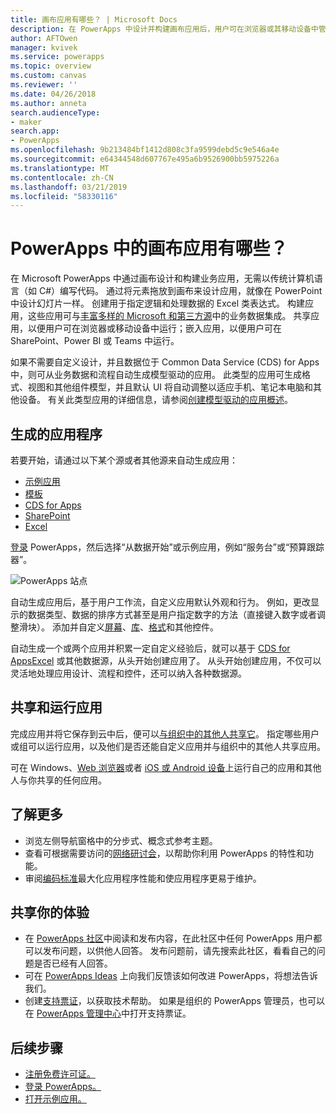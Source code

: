```yaml
---
title: 画布应用有哪些？ | Microsoft Docs
description: 在 PowerApps 中设计并构建画布应用后，用户可在浏览器或其移动设备中管理业务线数据
author: AFTOwen
manager: kvivek
ms.service: powerapps
ms.topic: overview
ms.custom: canvas
ms.reviewer: ''
ms.date: 04/26/2018
ms.author: anneta
search.audienceType:
- maker
search.app:
- PowerApps
ms.openlocfilehash: 9b213484bf1412d808c3fa9599debd5c9e546a4e
ms.sourcegitcommit: e64344548d607767e495a6b9526900bb5975226a
ms.translationtype: MT
ms.contentlocale: zh-CN
ms.lasthandoff: 03/21/2019
ms.locfileid: "58330116"
---
```

# <a name="what-are-canvas-apps-in-powerapps"></a>PowerApps 中的画布应用有哪些？
在 Microsoft PowerApps 中通过画布设计和构建业务应用，无需以传统计算机语言（如 C#）编写代码。 通过将元素拖放到画布来设计应用，就像在 PowerPoint 中设计幻灯片一样。 创建用于指定逻辑和处理数据的 Excel 类表达式。 构建应用，这些应用可与[丰富多样的 Microsoft 和第三方源](connections-list.md)中的业务数据集成。 共享应用，以便用户可在浏览器或移动设备中运行；嵌入应用，以便用户可在 SharePoint、Power BI 或 Teams 中运行。

如果不需要自定义设计，并且数据位于 Common Data Service (CDS) for Apps 中，则可从业务数据和流程自动生成模型驱动的应用。 此类型的应用可生成格式、视图和其他组件模型，并且默认 UI 将自动调整以适应手机、笔记本电脑和其他设备。 有关此类型应用的详细信息，请参阅[创建模型驱动的应用概述](../model-driven-apps/model-driven-app-overview.md)。

## <a name="build-an-app"></a>生成的应用程序
若要开始，请通过以下某个源或者其他源来自动生成应用：
- [示例应用](open-and-run-a-sample-app.md)
- [模板](get-started-test-drive.md)
- [CDS for Apps](data-platform-create-app.md)
- [SharePoint](app-from-sharepoint.md)
- [Excel](get-started-create-from-data.md)

[登录](https://web.powerapps.com?utm_source=padocs&utm_medium=linkinadoc&utm_campaign=referralsfromdoc) PowerApps，然后选择“从数据开始”或示例应用，例如“服务台”或“预算跟踪器”。

![PowerApps 站点](./media/getting-started/create-page-samples.png)

自动生成应用后，基于用户工作流，自定义应用默认外观和行为。 例如，更改显示的数据类型、数据的排序方式甚至是用户指定数字的方法（直接键入数字或者调整滑块）。 添加并自定义[屏幕](add-screen-context-variables.md)、[库](customize-layout-sharepoint.md)、[格式](customize-forms-sharepoint.md)和其他控件。

自动生成一个或两个应用并积累一定自定义经验后，就可以基于 [CDS for Apps](data-platform-create-app-scratch.md)[Excel](get-started-create-from-blank.md) 或其他数据源，从头开始创建应用了。 从头开始创建应用，不仅可以灵活地处理应用设计、流程和控件，还可以纳入各种数据源。

## <a name="share-and-run-an-app"></a>共享和运行应用
完成应用并将它保存到云中后，便可以[与组织中的其他人共享它](share-app.md)。 指定哪些用户或组可以运行应用，以及他们是否还能自定义应用并与组织中的其他人共享应用。

可在 Windows、[Web 浏览器](../../user/run-app-browser.md)或者 [iOS 或 Android 设备](../../user/run-app-client.md)上运行自己的应用和其他人与你共享的任何应用。

## <a name="learn-more"></a>了解更多
* 浏览左侧导航窗格中的分步式、概念式参考主题。
* 查看可根据需要访问的[网络研讨会](webinars-listing.md)，以帮助你利用 PowerApps 的特性和功能。
* 审阅[编码标准](https://aka.ms/powerappscanvasguidelines)最大化应用程序性能和使应用程序更易于维护。

## <a name="share-your-experience"></a>共享你的体验
* 在 [PowerApps 社区](https://aka.ms/powerapps-community)中阅读和发布内容，在此社区中任何 PowerApps 用户都可以发布问题，以供他人回答。 发布问题前，请先搜索此社区，看看自己的问题是否已经有人回答。
* 可在 [PowerApps Ideas](https://powerusers.microsoft.com/t5/PowerApps-Ideas/idb-p/PowerAppsIdeas) 上向我们反馈该如何改进 PowerApps，将想法告诉我们。
* 创建[支持票证](https://powerapps.microsoft.com/support/pro/)，以获取技术帮助。 如果是组织的 PowerApps 管理员，也可以在 [PowerApps 管理中心](https://admin.microsoft.com/Support/Support.aspx)中打开支持票证。

## <a name="next-steps"></a>后续步骤
- [注册免费许可证。](../signup-for-powerapps.md)
- [登录 PowerApps。](https://web.powerapps.com?utm_source=padocs&utm_medium=linkinadoc&utm_campaign=referralsfromdoc)
- [打开示例应用。](open-and-run-a-sample-app.md)
